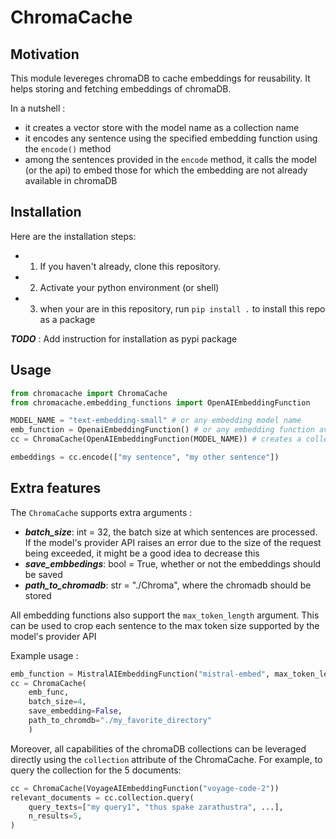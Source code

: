 # ChromaCache

## Motivation
This module levereges chromaDB to cache embeddings for reusability. 
It helps storing and fetching embeddings of chromaDB.

In a nutshell :
- it creates a vector store with the model name as a collection name
- it encodes any sentence using the specified embedding function using the ``encode()`` method
- among the sentences provided in the ``encode`` method, it calls the model (or the api) to embed those for which the embedding are not already available in chromaDB

## Installation

Here are the installation steps:
- 1) If you haven't already, clone this repository.
- 2) Activate your python environment (or shell)
- 3) when your are in this repository, run ``pip install .`` to install this repo as a package

***TODO*** : Add instruction for installation as pypi package

## Usage 

```py
from chromacache import ChromaCache
from chromacache.embedding_functions import OpenAIEmbeddingFunction

MODEL_NAME = "text-embedding-small" # or any embedding model name
emb_function = OpenaiEmbeddingFunction() # or any embedding function available
cc = ChromaCache(OpenAIEmbeddingFunction(MODEL_NAME)) # creates a collection in chroma

embeddings = cc.encode(["my sentence", "my other sentence"])
```

## Extra features

The ``ChromaCache`` supports extra arguments :
- ***batch_size***: int = 32, the batch size at which sentences are processed. If the model's provider API raises an error due to the size of the request being exceeded, it might be a good idea to decrease this
- ***save_embbedings***: bool = True, whether or not the embeddings should be saved
- ***path_to_chromadb***: str = "./Chroma", where the chromadb should be stored

All embedding functions also support the ``max_token_length`` argument. This can be used to crop each sentence to the max token size supported by the model's provider API

Example usage :
```py
emb_function = MistralAIEmbeddingFunction("mistral-embed", max_token_length=4000)
cc = ChromaCache(
    emb_func,
    batch_size=4,
    save_embedding=False,
    path_to_chromdb="./my_favorite_directory"
    )
```

Moreover, all capabilities of the chromaDB collections can be leveraged directly using the ``collection`` attribute of the ChromaCache.
For example, to query the collection for the 5 documents:
```py
cc = ChromaCache(VoyageAIEmbeddingFunction("voyage-code-2"))
relevant_documents = cc.collection.query(
    query_texts=["my query1", "thus spake zarathustra", ...],
    n_results=5,
)
```